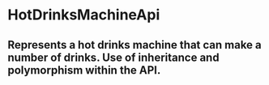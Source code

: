 # HotDrinksMachineApi

## Represents a hot drinks machine that can make a number of drinks. Use of inheritance and polymorphism within the API.
